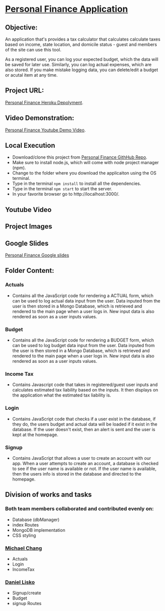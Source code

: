# [Personal Finance Application](https://personal-finance-cs5610-webdev.herokuapp.com/)

## Objective:

An application that's provides a tax calculator that calculates calculate taxes based on income, state location, and domicile status - guest and members of the site can use this tool.

As a registered user, you can log your expected budget, which the data will be saved for later use. Similarly, you can log actual expenses, which are also stored. If you make mistake logging data, you can delete/edit a budget or acutal item at any time.

## Project URL: 
[Personal Finance Heroku Depolyment](https://personal-finance-cs5610-webdev.herokuapp.com/).


## Video Demonstration: 
[Personal Finance Youtube Demo Video](https://youtu.be/tx32Xv3_gu8).

## Local Execution

- Download/clone this project from [Personal Finance GithHub Repo](https://github.com/djlisko01/personalFinanceApp).
- Make sure to install node.js, which will come with node project manager (npm).
- Change to the folder where you download the applicaiton using the OS terminal.
- Type in the terminal `npm install` to install all the dependencies.
- Type in the terminal `npm start` to start the server.
- In your favorite browser go to http://localhost:3000/.

## Youtube Video

## Project Images

## Google Slides
[Personal Finance Google slides](https://docs.google.com/presentation/d/1FvBr7aRSqoHYJ48Pbi32a6jPEVl5sHtHpPEtbn9Usk0/edit?usp=sharing)

## Folder Content:
### Actuals

- Contains all the JavaScript code for rendering a ACTUAL form, which can be used to log actual data input from the user. Data inputed from the user is then stored in a Mongo Database, which is retrieved and rendered to the main page when a user logs in. New input data is also rendered as soon as a user inputs values.

### Budget

- Contains all the JavaScript code for rendering a BUDGET form, which can be used to log budget data input from the user. Data inputed from the user is then stored in a Mongo Database, which is retrieved and rendered to the main page when a user logs in. New input data is also rendered as soon as a user inputs values.

### Income Tax

- Contains Javascript code that takes in registered/guest user inputs and calculates estimated tax liability based on the inputs. It then displays on the application what the estimated tax liability is.

### Login

- Contains JavaScript code that checks if a user exist in the database, if they do, the users budget and actual data will be loaded if it exist in the database. If the user doesn't exist, then an alert is sent and the user is kept at the homepage.

### Signup

- Contains JavaScript that allows a user to create an account with our app. When a user attempts to create an account, a database is checked to see if the user name is available or not. If the user name is available, then the users info is stored in the database and directed to the homepage.

## Division of works and tasks

### Both team members collaborated and contributed evenly on: 
- Database (dbManager)
- index Routes
- MongoDB implementation
- CSS styling

### [Michael Chang](https://github.com/michaelchang106)
- Actuals
- Login
- IncomeTax

### [Daniel Lisko](https://github.com/djlisko01)
- Signup/create
- Budget
- signup Routes
